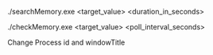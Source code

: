 ./searchMemory.exe <target_value> <duration_in_seconds>

./checkMemory.exe <target_value> <poll_interval_seconds>

Change Process id and windowTitle